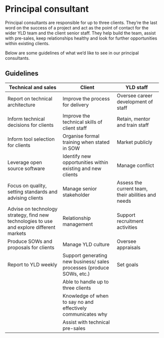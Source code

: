 # Principal consultant

Principal consultants are responsible for up to three clients. They’re the last word on the success of a project and act as the point of contact for the wider YLD team and the client senior staff. They help build the team, assist with pre-sales, keep relationships healthy and look for further opportunities within existing clients.

Below are some guidelines of what we’d like to see in our principal consultants.

## Guidelines

| Technical and sales | Client | YLD staff |
| ------ | ------ | ------ |
| Report on technical architecture | Improve the process for delivery | Oversee career development of staff |
| Inform technical decisions for clients | Improve the technical skills of client staff | Retain, mentor and train staff |
| Inform tool selection for clients | Organise formal training when stated in SOW | Market publicly |
| Leverage open source software | Identify new opportunities within existing and new clients | Manage conflict |
| Focus on quality, setting standards and advising clients | Manage senior stakeholder | Assess the current team, their abilities and needs |
| Advise on technology strategy, find new technologies to use and explore different markets | Relationship management | Support recruitment activities |
| Produce SOWs and proposals for clients | Manage YLD culture | Oversee appraisals |
| Report to YLD weekly | Support generating new business/ sales processes (produce SOWs, etc.) | Set goals |
|  | Able to handle up to three clients |  |
|  | Knowledge of when to say no and effectively communicates why |  |
|  | Assist with technical pre-sales |  |
